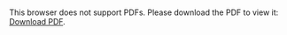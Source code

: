 <object data="christ-in-song/CIS1908pdfs/309.pdf" type="application/pdf" width="100%" height="1024px">
    <embed src="christ-in-song/CIS1908pdfs/309.pdf">
        <p>This browser does not support PDFs. Please download the PDF to view it: <a href="christ-in-song/CIS1908pdfs/309.pdf">Download PDF</a>.</p>
    </embed>
</object>
